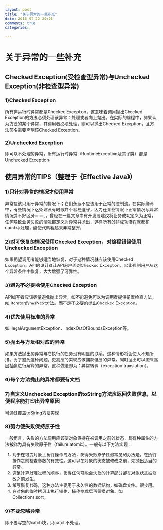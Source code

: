```yaml
---
layout: post
title: "关于异常的一些补充"
date: 2016-07-22 20:06
comments: true
categories: 

---
```

# 关于异常的一些补充

## Checked Exception(受检查型异常)与Unchecked Exception(非检查型异常)
### 1)Checked Exception
所有非运行时异常都是Checked Exception，这意味着调用抛出Checked Exception的方法必须处理该异常：处理或者向上抛出。在实际的编程中，如果认为方法的某个异常，其调用者必须处理，则可以抛出Checked Exception，且方法签名需要声明该Checked Exception。<!--more-->    
### 2)Unchecked Exception
即可以不处理的异常，所有运行时异常（RuntimeException及其子类）都是Unchecked Exception。    

## 使用异常的TIPS（整理于《Effective Java》）
### 1)只针对异常的情况才使用异常
异常应该只用于异常的情况下；它们永远不应该用于正常的控制流。在实际编码中，有些情况下这条建议有时候并不容易遵守，因为在某些情况下正常情况与异常情况并不好区分＝＝、。曾经在一篇文章中有开发者建议将业务成功定义为正常，任何导致业务失败的情况都定义为异常并抛出，这样所有的非成功流程就都在catch中处理，能使代码看起来非常整齐。
### 2)对可恢复的情况使用Checked Exception，对编程错误使用Unchecked Exception
如果期望调用者能够适当地恢复，对于这种情况就应该使用Checked Exception。API的设计者让API用户面对Checked Exception，以此强制用户从这个异常条件中恢复，大大增强了可靠性。
### 3)避免不必要地使用Checked Exception
API编写者应该尽量避免抛出异常，如不能避免可以为调用者提供前置检查方法，如 Iterator的hasNext方法。而不是不必要的抛出Checked Exception。
### 4)优先使用标准的异常
如IllegalArgumentException、IndexOutOfBoundsException等。
### 5)抛出与方法相对应的异常
如果方法抛出的异常与它执行的任务没有明显的联系，这种情形将会使人不知所措。为了避免这种问题，更高层的实现应该捕获低层的异常，同时抛出可以按照高层抽象进行解释的异常。这种做法即为：异常转译（exception translation）。
### 6)每个方法抛出的异常都要有文档
### 7)自定义Unchecked Exception的toString方法应返回失败信息，以便程序能打印出异常原因
可通过覆盖toString方法实现
### 8)努力使失败保持原子性
一般而言，失败的方法调用应该使对象保持在被调用之前的状态，具有种属性的方法被称为具有失败原子性（failure atomic）。一般有以下方法实现：   
1. 对于在可变对象上执行操作的方法，获得失败原子性最常见的办法是，在执行操作之前检查参数的有效性。这可以在对象的状态被修改之前，先抛出适当的异常。     
2. 调整计算处理过程的顺序，使得任何可能会失败的计算部分都在对象状态被修改之前发生。   
3. 编写恢复代码，这种办法主要用于永久性的数据结构，如磁盘文件。很少用。   
4. 在对象的临时拷贝上执行操作，操作完成后再替换对象。如Collections.sort。   

### 9)不要忽略异常
即不要写空的catch块，只catch不处理。

